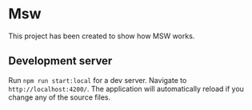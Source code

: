 # Msw

This project has been created to show how MSW works.

## Development server

Run `npm run start:local` for a dev server. Navigate to `http://localhost:4200/`. The application will automatically reload if you change any of the source files.
